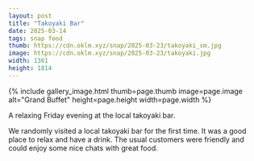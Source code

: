 ```yaml
---
layout: post
title: "Takoyaki Bar"
date: 2025-03-14
tags: snap food
thumb: https://cdn.oklm.xyz/snap/2025-03-23/takoyaki_sm.jpg
image: https://cdn.oklm.xyz/snap/2025-03-23/takoyaki.jpg
width: 1361
height: 1814
---
```


{% include gallery_image.html thumb=page.thumb image=page.image alt="Grand Buffet" height=page.height width=page.width %}

<p class="caption">A relaxing Friday evening at the local takoyaki bar.</p>

We randomly visited a local takoyaki bar for the first time. It was a good place to relax and have a drink. The usual customers were friendly and could enjoy some nice chats with great food.